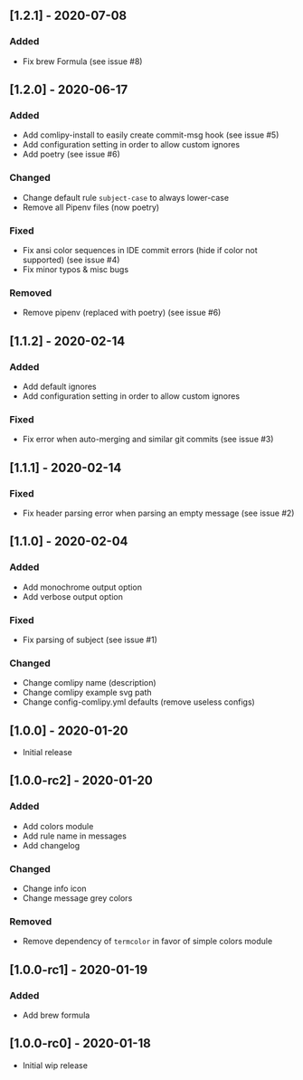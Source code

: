 ## [1.2.1] - 2020-07-08
### Added
- Fix brew Formula (see issue #8)

## [1.2.0] - 2020-06-17
### Added
- Add comlipy-install to easily create commit-msg hook (see issue #5)
- Add configuration setting in order to allow custom ignores
- Add poetry (see issue #6)

### Changed
- Change default rule `subject-case` to always lower-case
- Remove all Pipenv files (now poetry)

### Fixed
- Fix ansi color sequences in IDE commit errors (hide if color not supported) (see issue #4)
- Fix minor typos & misc bugs 

### Removed
- Remove pipenv (replaced with poetry) (see issue #6)

## [1.1.2] - 2020-02-14
### Added
- Add default ignores
- Add configuration setting in order to allow custom ignores

### Fixed
- Fix error when auto-merging and similar git commits (see issue #3)

## [1.1.1] - 2020-02-14
### Fixed
- Fix header parsing error when parsing an empty message (see issue #2)

## [1.1.0] - 2020-02-04
### Added
- Add monochrome output option
- Add verbose output option

### Fixed
- Fix parsing of subject (see issue #1)

### Changed
- Change comlipy name (description)
- Change comlipy example svg path
- Change config-comlipy.yml defaults (remove useless configs)

## [1.0.0] - 2020-01-20
- Initial release

## [1.0.0-rc2] - 2020-01-20

### Added
- Add colors module
- Add rule name in messages  
- Add changelog

### Changed
- Change info icon
- Change message grey colors

### Removed
- Remove dependency of `termcolor` in favor of simple colors module 

## [1.0.0-rc1] - 2020-01-19
### Added
- Add brew formula

## [1.0.0-rc0] - 2020-01-18
- Initial wip release